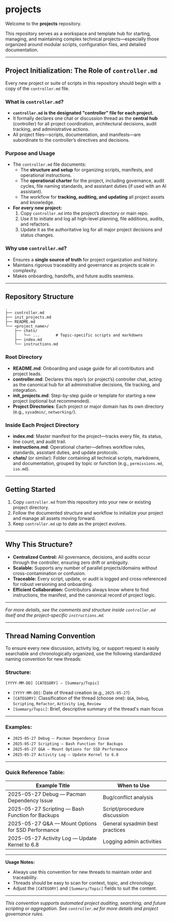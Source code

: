 # projects

Welcome to the **projects** repository.

This repository serves as a workspace and template hub for starting, managing, and maintaining complex technical projects—especially those organized around modular scripts, configuration files, and detailed documentation.

---

## Project Initialization: The Role of `controller.md`

Every new project or suite of scripts in this repository should begin with a copy of the `controller.md` file.

### **What is `controller.md`?**

- **`controller.md` is the designated "controller" file for each project.**
- It formally declares one chat or discussion thread as the **central hub** (controller) for all project coordination, architectural decisions, audit tracking, and administrative actions.
- All project files—scripts, documentation, and manifests—are subordinate to the controller’s directives and decisions.

### **Purpose and Usage**

- The `controller.md` file documents:
  - The **structure and setup** for organizing scripts, manifests, and operational instructions.
  - The **operational charter** for the project, including governance, audit cycles, file naming standards, and assistant duties (if used with an AI assistant).
  - The workflow for **tracking, auditing, and updating** all project assets and knowledge.
- **For every new project:**
  1. Copy `controller.md` into the project’s directory or main repo.
  2. Use it to initiate and log all high-level planning, file additions, audits, and refactors.
  3. Update it as the authoritative log for all major project decisions and status changes.

### **Why use `controller.md`?**

- Ensures a **single source of truth** for project organization and history.
- Maintains rigorous traceability and governance as projects scale in complexity.
- Makes onboarding, handoffs, and future audits seamless.

---

## Repository Structure

```text
.
├── controller.md
├── init_projects.md
├── README.md
└── <project_name>/
    ├── chats/
    │   └── ...       # Topic-specific scripts and markdowns
    ├── index.md
    └── instructions.md
````

### Root Directory

* **README.md**:
  Onboarding and usage guide for all contributors and project leads.
* **controller.md**:
  Declares this repo’s (or project’s) controller chat, acting as the canonical hub for all administrative decisions, file tracking, and integration.
* **init\_projects.md**:
  Step-by-step guide or template for starting a new project (optional but recommended).
* **Project Directories**:
  Each project or major domain has its own directory (e.g., `sysadmin/`, `networking/`).

### Inside Each Project Directory

* **index.md**:
  Master manifest for the project—tracks every file, its status, line count, and audit trail.
* **instructions.md**:
  Operational charter—defines workflow rules, standards, assistant duties, and update protocols.
* **chats/** (or similar):
  Folder containing all technical scripts, markdowns, and documentation, grouped by topic or function (e.g., `permissions.md`, `iso.md`).

---

## Getting Started

1. Copy `controller.md` from this repository into your new or existing project directory.
2. Follow the documented structure and workflow to initialize your project and manage all assets moving forward.
3. Keep `controller.md` up to date as the project evolves.

---

## Why This Structure?

* **Centralized Control:**
  All governance, decisions, and audits occur through the controller, ensuring zero drift or ambiguity.
* **Scalable:**
  Supports any number of parallel projects/domains without cross-contamination or confusion.
* **Traceable:**
  Every script, update, or audit is logged and cross-referenced for robust versioning and onboarding.
* **Efficient Collaboration:**
  Contributors always know where to find instructions, the manifest, and the canonical record of project logic.

---

*For more details, see the comments and structure inside `controller.md` itself and the project-specific `instructions.md`.*

---

## **Thread Naming Convention**

To ensure every new discussion, activity log, or support request is easily searchable and chronologically organized, use the following standardized naming convention for new threads:

### **Structure:**

```
[YYYY-MM-DD] [CATEGORY] — [Summary/Topic]
```

* `[YYYY-MM-DD]`: Date of thread creation (e.g., `2025-05-27`)
* `[CATEGORY]`: Classification of the thread (choose one):
  `Q&A`, `Debug`, `Scripting`, `Refactor`, `Activity Log`, `Review`
* `[Summary/Topic]`: Brief, descriptive summary of the thread's main focus

---

### **Examples:**

* `2025-05-27 Debug — Pacman Dependency Issue`
* `2025-05-27 Scripting — Bash Function for Backups`
* `2025-05-27 Q&A — Mount Options for SSD Performance`
* `2025-05-27 Activity Log — Update Kernel to 6.8`

---

### **Quick Reference Table:**

| Example Title                                       | When to Use                     |
| --------------------------------------------------- | ------------------------------- |
| 2025-05-27 Debug — Pacman Dependency Issue          | Bug/conflict analysis           |
| 2025-05-27 Scripting — Bash Function for Backups    | Script/procedure discussion     |
| 2025-05-27 Q\&A — Mount Options for SSD Performance | General sysadmin best practices |
| 2025-05-27 Activity Log — Update Kernel to 6.8      | Logging admin activities        |

---

**Usage Notes:**

* Always use this convention for new threads to maintain order and traceability.
* Threads should be easy to scan for context, topic, and chronology.
* Adjust the `[CATEGORY]` and `[Summary/Topic]` fields to suit the content.

---

*This convention supports automated project auditing, searching, and future scripting or aggregation. See `controller.md` for more details and project governance rules.*
